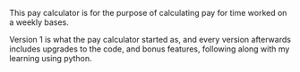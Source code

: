 This pay calculator is for the purpose of calculating pay for time worked on a weekly bases.

Version 1 is what the pay calculator started as, and every version afterwards includes upgrades to the code, and bonus features, 
following along with my learning using python.
